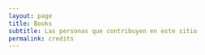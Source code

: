 ```yaml
---
layout: page
title: Books
subtitle: Las personas que contribuyen en este sitio
permalink: credits
---
```

